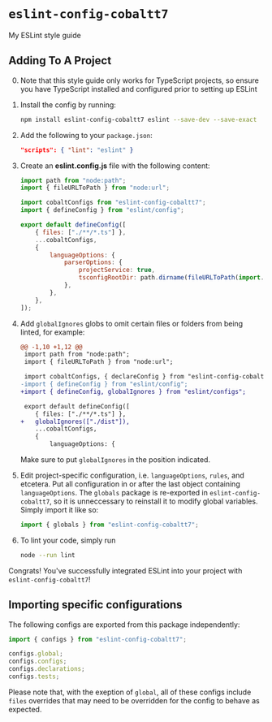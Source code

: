 # `eslint-config-cobaltt7`

My ESLint style guide

## Adding To A Project

0. Note that this style guide only works for TypeScript projects, so ensure you have TypeScript installed and configured
   prior to setting up ESLint

1. Install the config by running:

    ```bash
    npm install eslint-config-cobaltt7 eslint --save-dev --save-exact
    ```

2. Add the following to your `package.json`:

    ```json
    "scripts": { "lint": "eslint" }
    ```

3. Create an **eslint.config.js** file with the following content:

    ```javascript
    import path from "node:path";
    import { fileURLToPath } from "node:url";

    import cobaltConfigs from "eslint-config-cobaltt7";
    import { defineConfig } from "eslint/config";

    export default defineConfig([
    	{ files: ["./**/*.ts"] },
    	...cobaltConfigs,
    	{
    		languageOptions: {
    			parserOptions: {
    				projectService: true,
    				tsconfigRootDir: path.dirname(fileURLToPath(import.meta.url)),
    			},
    		},
    	},
    ]);
    ```

4. Add `globalIgnores` globs to omit certain files or folders from being linted, for example:

    ```diff
    @@ -1,10 +1,12 @@
     import path from "node:path";
     import { fileURLToPath } from "node:url";

     import cobaltConfigs, { declareConfig } from "eslint-config-cobaltt7";
    -import { defineConfig } from "eslint/config";
    +import { defineConfig, globalIgnores } from "eslint/configs";

     export default defineConfig([
     	{ files: ["./**/*.ts"] },
    +	globalIgnores(["./dist"]),
     	...cobaltConfigs,
     	{
     		languageOptions: {
    ```

    Make sure to put `globalIgnores` in the position indicated.

5. Edit project-specific configuration, i.e. `languageOptions`, `rules`, and etcetera. Put all configuration in or after
   the last object containing `languageOptions`. The `globals` package is re-exported in `eslint-config-cobaltt7`, so it
   is unneccessary to reinstall it to modify global variables. Simply import it like so:

    ```javascript
    import { globals } from "eslint-config-cobaltt7";
    ```

6. To lint your code, simply run

    ```bash
    node --run lint
    ```

Congrats! You've successfully integrated ESLint into your project with `eslint-config-cobaltt7`!

## Importing specific configurations

The following configs are exported from this package independently:

```javascript
import { configs } from "eslint-config-cobaltt7";

configs.global;
configs.configs;
configs.declarations;
configs.tests;
```

Please note that, with the exeption of `global`, all of these configs include `files` overrides that may need to be
overridden for the config to behave as expected.
